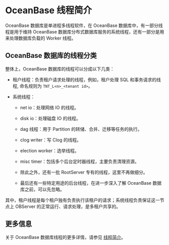# OceanBase 线程简介

OceanBase 数据库是单进程多线程软件，在 OceanBase 数据库中，有一部分线程是用于维持 OceanBase 数据库分布式数据库服务的系统线程，还有一部分是用来处理数据库负载的 Worker 线程。

## OceanBase 数据库的线程分类

整体上，OceanBase 数据库的线程可以分成以下几类：

* 租户线程：负责租户请求处理的线程，例如，租户处理 SQL 和事务请求的线程, 命名规则为 `TNT_L<n>_<tenant id>`。

* 系统线程：

  * net io：处理网络 IO 的线程。

  * disk io：处理磁盘 IO 的线程。

  * dag 线程：用于 Partition 的转储、合并、迁移等任务的执行。

  * clog writer：写 Clog 的线程。

  * election worker：选举线程。

  * misc timer：包括多个后台定时器线程，主要负责清理资源。

  * 除此之外，还有一批 RootServer 专有的线程，这里不再做细分。

  * 最后还有一些特定用途的后台线程，在进一步深入了解 OceanBase 数据库之前，可以先忽略。

其中，租户线程是每个租户独有负责执行该租户的请求；系统线程负责保证这一节点上 OBServer 的正常运行、请求处理，是多租户共享的。

## 更多信息

关于 OceanBase 数据库线程的更多详情，请参见 [线程简介](../../../1500.oceanbase-database-overview/1400.observer-architecture/300.observer-threading-model/100.overview-of-threads.md)。
